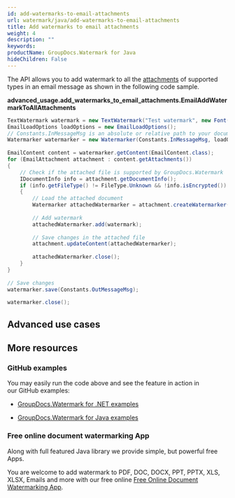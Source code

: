 ```yaml
---
id: add-watermarks-to-email-attachments
url: watermark/java/add-watermarks-to-email-attachments
title: Add watermarks to email attachments
weight: 4
description: ""
keywords: 
productName: GroupDocs.Watermark for Java
hideChildren: False
---
```

The API allows you to add watermark to all the [attachments](https://apireference.groupdocs.com/watermark/java/com.groupdocs.watermark.contents/EmailContent#getAttachments()) of supported types in an email message as shown in the following code sample.

**advanced\_usage.add\_watermarks\_to\_email\_attachments.EmailAddWatermarkToAllAttachments**

```csharp
TextWatermark watermark = new TextWatermark("Test watermark", new Font("Arial", 19));                  
EmailLoadOptions loadOptions = new EmailLoadOptions();                                                 
// Constants.InMessageMsg is an absolute or relative path to your document. Ex: "C:\\Docs\\message.msg"
Watermarker watermarker = new Watermarker(Constants.InMessageMsg, loadOptions);                        
                                                                                                       
EmailContent content = watermarker.getContent(EmailContent.class);                                     
for (EmailAttachment attachment : content.getAttachments())                                            
{                                                                                                      
    // Check if the attached file is supported by GroupDocs.Watermark                                  
    IDocumentInfo info = attachment.getDocumentInfo();                                                 
    if (info.getFileType() != FileType.Unknown && !info.isEncrypted())                                 
    {                                                                                                  
        // Load the attached document                                                                  
        Watermarker attachedWatermarker = attachment.createWatermarker();                              
                                                                                                       
        // Add watermark                                                                               
        attachedWatermarker.add(watermark);                                                            
                                                                                                       
        // Save changes in the attached file                                                           
        attachment.updateContent(attachedWatermarker);                                                 
                                                                                                       
        attachedWatermarker.close();                                                                   
    }                                                                                                  
}                                                                                                      
                                                                                                       
// Save changes                                                                                        
watermarker.save(Constants.OutMessageMsg);                                                             
                                                                                                       
watermarker.close();                                                                                   
```

## Advanced use cases

## More resources

### GitHub examples

You may easily run the code above and see the feature in action in our GitHub examples:

*   [GroupDocs.Watermark for .NET examples](https://github.com/groupdocs-watermark/GroupDocs.Watermark-for-.NET)
    
*   [GroupDocs.Watermark for Java examples](https://github.com/groupdocs-watermark/GroupDocs.Watermark-for-Java)
    

### Free online document watermarking App

Along with full featured Java library we provide simple, but powerful free Apps.

You are welcome to add watermark to PDF, DOC, DOCX, PPT, PPTX, XLS, XLSX, Emails and more with our free online [Free Online Document Watermarking App](https://products.groupdocs.app/watermark).
